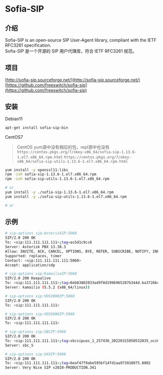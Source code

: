 # Sofia-SIP

## 介绍

Sofia-SIP is an open-source SIP User-Agent library, compliant with the IETF RFC3261 specification.  
Sofia-SIP 是一个开源的 SIP 用户代理库，符合 IETF RFC3261 规范。

## 项目

[http://sofia-sip.sourceforge.net/](http://sofia-sip.sourceforge.net/)  
[https://github.com/freeswitch/sofia-sip](https://github.com/freeswitch/sofia-sip)

## 安装

Debian11

```bash
apt-get install sofia-sip-bin
```

CentOS7
> CentOS yum源中没有相应的包，repl源中也没有
> `https://centos.pkgs.org/7/okey-x86_64/sofia-sip-1.13.6-1.el7.x86_64.rpm.html`
> `https://centos.pkgs.org/7/okey-x86_64/sofia-sip-utils-1.13.6-1.el7.x86_64.rpm.html`

```bash
yum install -y openssl11-libs
rpm -ivh sofia-sip-1.13.6-1.el7.x86_64.rpm
rpm -ivh sofia-sip-utils-1.13.6-1.el7.x86_64.rpm

# or
yum install -y ./sofia-sip-1.13.6-1.el7.x86_64.rpm
yum install -y ./sofia-sip-utils-1.13.6-1.el7.x86_64.rpm

# or
```

## 示例

```bash
# sip-options sip:AsteriskIP:5060
SIP/2.0 200 OK
To: <sip:111.111.111.111>;tag=as5d1c9cc6
Server: Asterisk PBX 13.38.3
Allow: INVITE, ACK, CANCEL, OPTIONS, BYE, REFER, SUBSCRIBE, NOTIFY, INFO, PUBLISH, MESSAGE
Supported: replaces, timer
Contact: <sip:111.111.111.111:5060>
Accept: application/sdp

# sip-options sip:KamailioIP:5060
SIP/2.0 200 Keepalive
To: <sip:111.111.111.111>;tag=8eb83802033ad9f8d199b965287b344d.ba3726bc
Server: kamailio (5.5.2 (x86_64/linux))

# sip-options sip:VOS3000IP:5060
SIP/2.0 200 OK
To: <sip:111.111.111.111>

# sip-options sip:VOS5000IP:5060
SIP/2.0 200 OK
To: <sip:111.111.111.111>

# sip-options sip:SBCIP:5060
SIP/2.0 200 OK
To: <sip:111.111.111.111>;tag=sbcsipuas_1_257436_20220315050532835_ucs01sb05
Server: sbc_5

# sip-options sip:XXXIP:5060
SIP/2.0 200 OK
To: <sip:111.111.111.111>;tag=6eaf47f9abe595bf14fd1aa973910075.8002
Server: Very Nice SIP v2020-PRODUCTION.341
```
